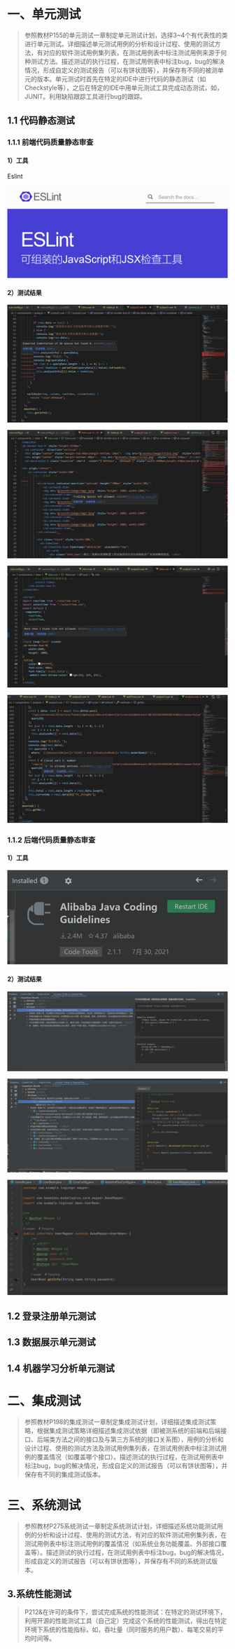 # 一、单元测试

> 参照教材P155的单元测试一章制定单元测试计划，选择3~4个有代表性的类进行单元测试。详细描述单元测试用例的分析和设计过程、使用的测试方法，有对应的软件测试用例集列表，在测试用例表中标注测试用例来源于何种测试方法。描述测试的执行过程，在测试用例表中标注bug，bug的解决情况，形成自定义的测试报告（可以有饼状图等），并保存有不同的被测单元的版本。单元测试时首先在特定的IDE中进行代码的静态测试（如Checkstyle等），之后在特定的IDE中用单元测试工具完成动态测试，如，JUNIT。利用缺陷跟踪工具进行bug的跟踪。

## 1.1 代码静态测试

### 1.1.1 前端代码质量静态审查

#### 1）工具

Eslint

![image-20220511183227882](测试报告.assets/image-20220511183227882.png)

#### 2）测试结果

![image-20220511182805814](测试报告.assets/image-20220511182805814.png)



![image-20220511182757148](测试报告.assets/image-20220511182757148.png)



![image-20220511182811305](测试报告.assets/image-20220511182811305.png)



![image-20220511182817121](测试报告.assets/image-20220511182817121.png)



### 1.1.2 后端代码质量静态审查

#### 1）工具



![image-20220511182905342](测试报告.assets/image-20220511182905342.png)



#### 2）测试结果



![image-20220511182930450](测试报告.assets/image-20220511182930450.png)



![image-20220511182943629](测试报告.assets/image-20220511182943629.png)



![image-20220511183144441](测试报告.assets/image-20220511183144441.png)

## 1.2 登录注册单元测试





## 1.3 数据展示单元测试





## 1.4 机器学习分析单元测试



# 二、集成测试

> 参照教材P198的集成测试一章制定集成测试计划，详细描述集成测试策略，根据集成测试策略详细描述集成测试依据（即被测系统的前端和后端接口、后端类方法之间的接口及与第三方系统的接口关系图），用例的分析和设计过程、使用的测试方法及测试用例集列表，在测试用例表中标注测试用例的覆盖情况（如覆盖哪个接口）。描述测试的执行过程，在测试用例表中标注bug，bug的解决情况，形成自定义的测试报告（可以有饼状图等），并保存有不同的集成测试版本。





# 三、系统测试

> 参照教材P275系统测试一章制定系统测试计划，详细描述系统功能测试用例的分析和设计过程、使用的测试方法，有对应的软件测试用例集列表，在测试用例表中标注测试用例的覆盖情况（如系统业务功能覆盖、外部接口覆盖等）。描述测试的执行过程，在测试用例表中标注bug，bug的解决情况，形成自定义的测试报告（可以有饼状图等），并保存有不同的系统测试版本。





## 3.系统性能测试

> P212&在许可的条件下，尝试完成系统的性能测试：在特定的测试环境下，利用开源的性能测试工具（自己定）完成这个系统的性能测试，得出在特定环境下系统的性能指标，如，吞吐量（同时服务的用户数）、每笔交易的平均时间等。
